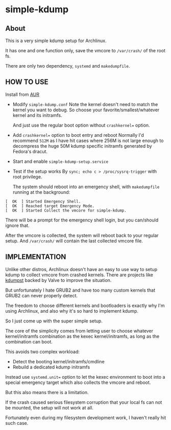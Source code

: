 simple-kdump
============

About
-----

This is a very simple kdump setup for Archlinux.

It has one and one function only, save the vmcore to `/var/crash/` of the root
fs.

There are only two dependency, `systemd` and `makedumpfile`.

HOW TO USE
----------

Install from [AUR](https://aur.archlinux.org/packages/simple-kdump)

- Modify `simple-kdump.conf`
  Note the kernel doesn't need to match the kernel you want to debug.
  So choose your favorite/smallest/whatever kernel and its initramfs.

  And just use the regular boot option without `crashkernel=` option.

- Add `crashkernel=` option to boot entry and reboot
  Normally I'd recommend `512M` as I have hit cases where 256M is not large enough to
  decompress the huge 50M kdump specific initramfs generated by Fedora's dracut.

- Start and enable `simple-kdump-setup.service`

- Test if the setup works
  By `sync; echo c > /proc/sysrq-trigger` with root privilege.

  The system should reboot into an emergency shell, with `makedumpfile` running at the
  background:

```
[  OK  ] Started Emergency Shell.
[  OK  ] Reached target Emergency Mode.
[  OK  ] Started Collect the vmcore for simple-kdump.
```

  There will be a prompt for the emergency shell login, but you can/should ignore that.

  After the vmcore is collected, the system will reboot back to your regular setup.
  And `/var/crash/` will contain the last collected vmcore file.


IMPLEMENTATION
--------------

Unlike other distros, Archlinux doesn't have an easy to use way to setup kdump
to collect vmcore from crashed kernels.
There are projects like [kdumpst](https://gitlab.freedesktop.org/gpiccoli/kdumpst)
backed by Valve to improve the situation.

But unfortunately I hate GRUB2 and have too many custom kernels that GRUB2 can
never properly detect.

The freedom to choose different kernels and bootloaders is exactly why I'm using
Archlinux, and also why it's so hard to implement kdump.

So I just come up with the super simple setup.

The core of the simplicity comes from letting user to choose whatever kernel/initramfs
combination as the kexec kernel/initramfs, as long as the combination can boot.

This avoids two complex workload:

- Detect the booting kernel/initramfs/cmdline
- Rebuild a dedicated kdump initramfs

Instead use `systemd.unit=` option to let the kexec environment to boot into a special
emergency target which also collects the vmcore and reboot.

But this also means there is a limitation.

If the crash caused serious filesystem corruption that your local fs can not be mounted,
the setup will not work at all.

Fortunately even during my filesystem development work, I haven't really hit such case.
